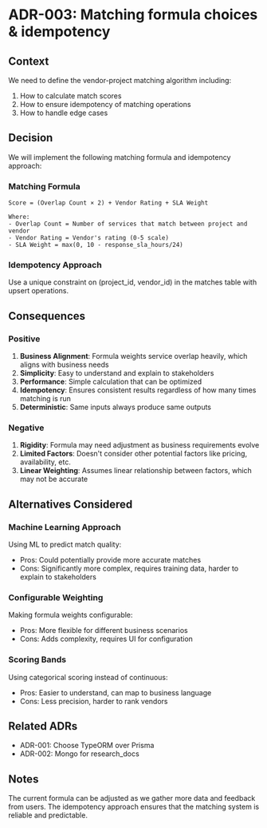 # ADR-003: Matching formula choices & idempotency

## Context

We need to define the vendor-project matching algorithm including:

1. How to calculate match scores
2. How to ensure idempotency of matching operations
3. How to handle edge cases

## Decision

We will implement the following matching formula and idempotency approach:

### Matching Formula

```
Score = (Overlap Count × 2) + Vendor Rating + SLA Weight

Where:
- Overlap Count = Number of services that match between project and vendor
- Vendor Rating = Vendor's rating (0-5 scale)
- SLA Weight = max(0, 10 - response_sla_hours/24)
```

### Idempotency Approach

Use a unique constraint on (project_id, vendor_id) in the matches table with upsert operations.

## Consequences

### Positive

1. **Business Alignment**: Formula weights service overlap heavily, which aligns with business needs
2. **Simplicity**: Easy to understand and explain to stakeholders
3. **Performance**: Simple calculation that can be optimized
4. **Idempotency**: Ensures consistent results regardless of how many times matching is run
5. **Deterministic**: Same inputs always produce same outputs

### Negative

1. **Rigidity**: Formula may need adjustment as business requirements evolve
2. **Limited Factors**: Doesn't consider other potential factors like pricing, availability, etc.
3. **Linear Weighting**: Assumes linear relationship between factors, which may not be accurate

## Alternatives Considered

### Machine Learning Approach

Using ML to predict match quality:

- Pros: Could potentially provide more accurate matches
- Cons: Significantly more complex, requires training data, harder to explain to stakeholders

### Configurable Weighting

Making formula weights configurable:

- Pros: More flexible for different business scenarios
- Cons: Adds complexity, requires UI for configuration

### Scoring Bands

Using categorical scoring instead of continuous:

- Pros: Easier to understand, can map to business language
- Cons: Less precision, harder to rank vendors

## Related ADRs

- ADR-001: Choose TypeORM over Prisma
- ADR-002: Mongo for research_docs

## Notes

The current formula can be adjusted as we gather more data and feedback from users. The idempotency approach ensures that the matching system is reliable and predictable.
